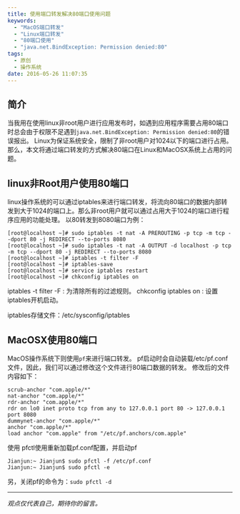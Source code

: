 ```yaml
---
title: 使用端口转发解决80端口使用问题
keywords:
  - "MacOS端口转发"
  - "Linux端口转发"
  - "80端口使用"
  - "java.net.BindException: Permission denied:80"
tags:
  - 原创
  - 操作系统
date: 2016-05-26 11:07:35
---
```


## 简介
当我用在使用linux非root用户进行应用发布时，如遇到应用程序需要占用80端口时总会由于权限不足遇到`java.net.BindException: Permission denied:80`的错误报出。
Linux为保证系统安全，限制了非root用户对1024以下的端口进行占用。
那么，本文将通过端口转发的方式解决80端口在Linux和MacOSX系统上占用的问题。

## linux非Root用户使用80端口
linux操作系统的可以通过iptables来进行端口转发，将流向80端口的数据内部转发到大于1024的端口上。那么非root用户就可以通过占用大于1024的端口进行程序应用的功能处理。
以80转发到8080端口为例：
```
[root@localhost ~]# sudo iptables -t nat -A PREROUTING -p tcp -m tcp --dport 80 -j REDIRECT --to-ports 8080
[root@localhost ~]# sudo iptables -t nat -A OUTPUT -d localhost -p tcp -m tcp --dport 80 -j REDIRECT --to-ports 8080
[root@localhost ~]# iptables -t filter -F
[root@localhost ~]# iptables-save
[root@localhost ~]# service iptables restart
[root@localhost ~]# chkconfig iptables on 
```
iptables -t filter -F : 为清除所有的过滤规则。
chkconfig iptables on : 设置iptables开机启动。

iptables存储文件：/etc/sysconfig/iptables

## MacOSX使用80端口
MacOS操作系统下则使用`pf`来进行端口转发。
pf启动时会自动装载/etc/pf.conf文件，因此，我们可以通过修改这个文件进行80端口数据的转发。
修改后的文件内容如下：
```
scrub-anchor "com.apple/*"
nat-anchor "com.apple/*"
rdr-anchor "com.apple/*"
rdr on lo0 inet proto tcp from any to 127.0.0.1 port 80 -> 127.0.0.1 port 8080
dummynet-anchor "com.apple/*"
anchor "com.apple/*"
load anchor "com.apple" from "/etc/pf.anchors/com.apple"
```
使用 pfctl使用重新加载pf.conf配置，并启动pf
```
Jianjun:~ Jianjun$ sudo pfctl -f /etc/pf.conf
Jianjun:~ Jianjun$ sudo pfctl -e
```
另，关闭pf的命令为：`sudo pfctl -d`


-----

*观点仅代表自己，期待你的留言。*